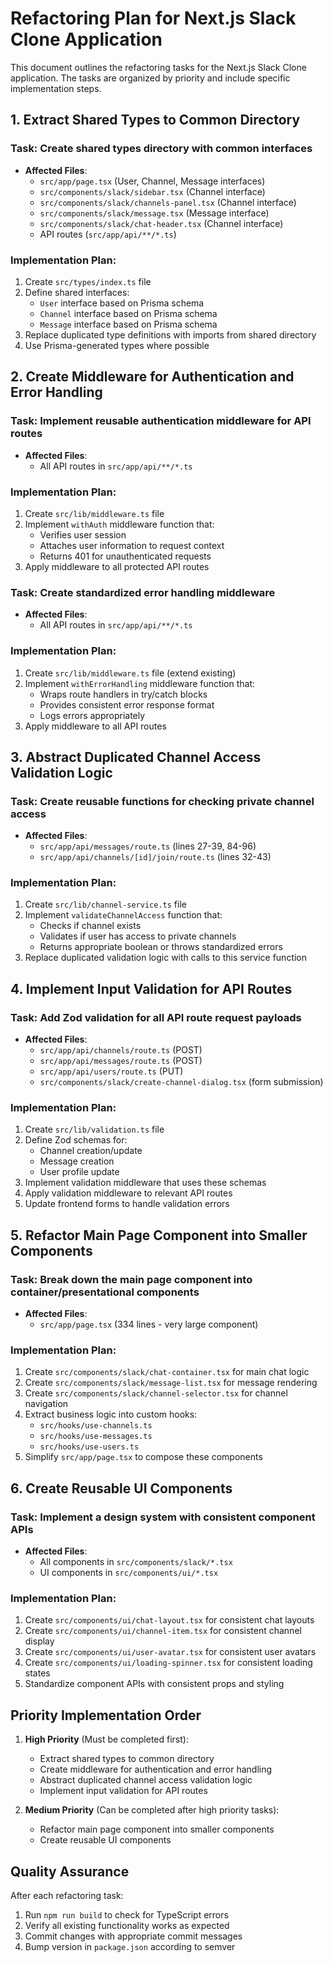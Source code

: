 # Refactoring Plan for Next.js Slack Clone Application

This document outlines the refactoring tasks for the Next.js Slack Clone application. The tasks are organized by priority and include specific implementation steps.

## 1. Extract Shared Types to Common Directory

### Task: Create shared types directory with common interfaces
- **Affected Files**: 
  - `src/app/page.tsx` (User, Channel, Message interfaces)
  - `src/components/slack/sidebar.tsx` (Channel interface)
  - `src/components/slack/channels-panel.tsx` (Channel interface)
  - `src/components/slack/message.tsx` (Message interface)
  - `src/components/slack/chat-header.tsx` (Channel interface)
  - API routes (`src/app/api/**/*.ts`)

### Implementation Plan:
1. Create `src/types/index.ts` file
2. Define shared interfaces:
   - `User` interface based on Prisma schema
   - `Channel` interface based on Prisma schema
   - `Message` interface based on Prisma schema
3. Replace duplicated type definitions with imports from shared directory
4. Use Prisma-generated types where possible

## 2. Create Middleware for Authentication and Error Handling

### Task: Implement reusable authentication middleware for API routes
- **Affected Files**: 
  - All API routes in `src/app/api/**/*.ts`

### Implementation Plan:
1. Create `src/lib/middleware.ts` file
2. Implement `withAuth` middleware function that:
   - Verifies user session
   - Attaches user information to request context
   - Returns 401 for unauthenticated requests
3. Apply middleware to all protected API routes

### Task: Create standardized error handling middleware
- **Affected Files**: 
  - All API routes in `src/app/api/**/*.ts`

### Implementation Plan:
1. Create `src/lib/middleware.ts` file (extend existing)
2. Implement `withErrorHandling` middleware function that:
   - Wraps route handlers in try/catch blocks
   - Provides consistent error response format
   - Logs errors appropriately
3. Apply middleware to all API routes

## 3. Abstract Duplicated Channel Access Validation Logic

### Task: Create reusable functions for checking private channel access
- **Affected Files**: 
  - `src/app/api/messages/route.ts` (lines 27-39, 84-96)
  - `src/app/api/channels/[id]/join/route.ts` (lines 32-43)

### Implementation Plan:
1. Create `src/lib/channel-service.ts` file
2. Implement `validateChannelAccess` function that:
   - Checks if channel exists
   - Validates if user has access to private channels
   - Returns appropriate boolean or throws standardized errors
3. Replace duplicated validation logic with calls to this service function

## 4. Implement Input Validation for API Routes

### Task: Add Zod validation for all API route request payloads
- **Affected Files**: 
  - `src/app/api/channels/route.ts` (POST)
  - `src/app/api/messages/route.ts` (POST)
  - `src/app/api/users/route.ts` (PUT)
  - `src/components/slack/create-channel-dialog.tsx` (form submission)

### Implementation Plan:
1. Create `src/lib/validation.ts` file
2. Define Zod schemas for:
   - Channel creation/update
   - Message creation
   - User profile update
3. Implement validation middleware that uses these schemas
4. Apply validation middleware to relevant API routes
5. Update frontend forms to handle validation errors

## 5. Refactor Main Page Component into Smaller Components

### Task: Break down the main page component into container/presentational components
- **Affected Files**: 
  - `src/app/page.tsx` (334 lines - very large component)

### Implementation Plan:
1. Create `src/components/slack/chat-container.tsx` for main chat logic
2. Create `src/components/slack/message-list.tsx` for message rendering
3. Create `src/components/slack/channel-selector.tsx` for channel navigation
4. Extract business logic into custom hooks:
   - `src/hooks/use-channels.ts`
   - `src/hooks/use-messages.ts`
   - `src/hooks/use-users.ts`
5. Simplify `src/app/page.tsx` to compose these components

## 6. Create Reusable UI Components

### Task: Implement a design system with consistent component APIs
- **Affected Files**: 
  - All components in `src/components/slack/*.tsx`
  - UI components in `src/components/ui/*.tsx`

### Implementation Plan:
1. Create `src/components/ui/chat-layout.tsx` for consistent chat layouts
2. Create `src/components/ui/channel-item.tsx` for consistent channel display
3. Create `src/components/ui/user-avatar.tsx` for consistent user avatars
4. Create `src/components/ui/loading-spinner.tsx` for consistent loading states
5. Standardize component APIs with consistent props and styling

## Priority Implementation Order

1. **High Priority** (Must be completed first):
   - Extract shared types to common directory
   - Create middleware for authentication and error handling
   - Abstract duplicated channel access validation logic
   - Implement input validation for API routes

2. **Medium Priority** (Can be completed after high priority tasks):
   - Refactor main page component into smaller components
   - Create reusable UI components

## Quality Assurance

After each refactoring task:
1. Run `npm run build` to check for TypeScript errors
2. Verify all existing functionality works as expected
3. Commit changes with appropriate commit messages
4. Bump version in `package.json` according to semver